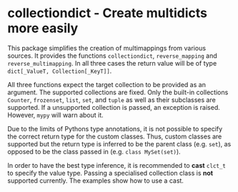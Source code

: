 # collectiondict - Create multidicts more easily

This package simplifies the creation of multimappings from various sources. It
provides the functions `collectiondict`, `reverse_mapping` and
`reverse_multimapping`. In all three cases the return value will be of type
`dict[_ValueT, Collection[_KeyT]]`.

All three functions expect the target collection to be provided as an argument.
The supported collections are fixed. Only the built-in collections `Counter`,
`frozenset`, `list`, `set`, and `tuple` as well as their subclasses are
supported. If a unsupported collection is passed, an exception is raised.
However, `mypy` will warn about it.

Due to the limits of Pythons type annotations, it is not possible to specify
the correct return type for the custom classes. Thus, custom classes are
supported but the return type is inferred to be the parent class (e.g. `set`),
as opposed to be the class passed in (e.g. `class MySet(set)`).

In order to have the best type inference, it is recommended to **cast** `clct_t`
to specify the value type. Passing a specialised collection class is **not**
supported currently. The examples show how to use a cast.
